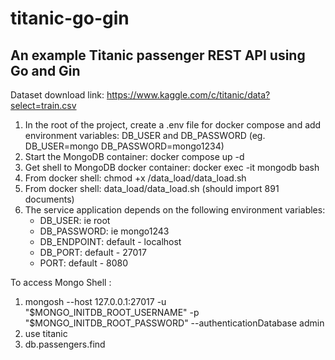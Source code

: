 # titanic-go-gin
## An example Titanic passenger REST API using Go and Gin 

Dataset download link: https://www.kaggle.com/c/titanic/data?select=train.csv

1. In the root of the project, create a .env file for docker compose and add environment variables: DB_USER and DB_PASSWORD (eg. DB_USER=mongo  DB_PASSWORD=mongo1234)
2. Start the MongoDB container: docker compose up -d
3. Get shell to MongoDB docker container: docker exec -it mongodb bash
4. From docker shell: chmod +x /data_load/data_load.sh 
5. From docker shell: data_load/data_load.sh  (should import 891 documents)
6. The service application depends on the following environment variables:
   - DB_USER: ie root
   - DB_PASSWORD: ie mongo1243
   - DB_ENDPOINT: default - localhost
   - DB_PORT: default - 27017
   - PORT: default - 8080
   
To access Mongo Shell :
1. mongosh --host 127.0.0.1:27017 -u "$MONGO_INITDB_ROOT_USERNAME" -p "$MONGO_INITDB_ROOT_PASSWORD" --authenticationDatabase admin
2. use titanic
3. db.passengers.find
